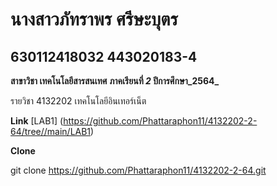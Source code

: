 # นางสาวภัทราพร ศรีษะบุตร

## 630112418032 443020183-4

**สาขาวิชา เทคโนโลยีสารสนเทศ**
**ภาคเรียนที่ _2_ ปีการศึกษา_2564_**

รายวิชา 4132202 เทคโนโลยีอินเทอร์เน็ต

**Link**
[LAB1] (https://github.com/Phattaraphon11/4132202-2-64/tree//main/LAB1)


**Clone**

git clone https://github.com/Phattaraphon11/4132202-2-64.git